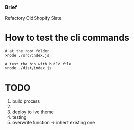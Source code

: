 ### Brief

Refactory Old Shopify Slate

# How to test the cli commands

```shell
# at the root folder
>node ./src/index.js

# test the bin with build file
>node ./dist/index.js
```

# TODO
1. build process
2. 
3. deploy to live theme
4. testing
5. overwrite function -> inherit existing one